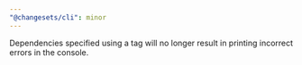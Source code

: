 ```yaml
---
"@changesets/cli": minor
---
```


Dependencies specified using a tag will no longer result in printing incorrect errors in the console.
